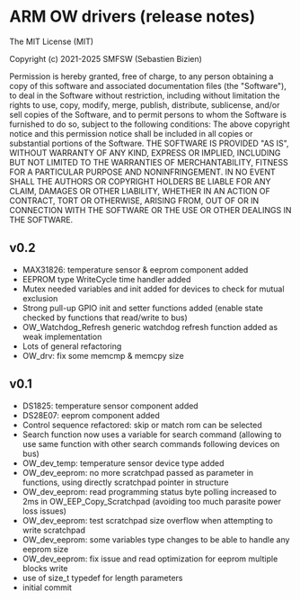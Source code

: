 # ARM OW drivers (release notes)

The MIT License (MIT)

Copyright (c) 2021-2025 SMFSW (Sebastien Bizien)

Permission is hereby granted, free of charge, to any person obtaining a copy
of this software and associated documentation files (the "Software"), to deal
in the Software without restriction, including without limitation the rights
to use, copy, modify, merge, publish, distribute, sublicense, and/or sell
copies of the Software, and to permit persons to whom the Software is
furnished to do so, subject to the following conditions:
The above copyright notice and this permission notice shall be included in all
copies or substantial portions of the Software.
THE SOFTWARE IS PROVIDED "AS IS", WITHOUT WARRANTY OF ANY KIND, EXPRESS OR
IMPLIED, INCLUDING BUT NOT LIMITED TO THE WARRANTIES OF MERCHANTABILITY,
FITNESS FOR A PARTICULAR PURPOSE AND NONINFRINGEMENT. IN NO EVENT SHALL THE
AUTHORS OR COPYRIGHT HOLDERS BE LIABLE FOR ANY CLAIM, DAMAGES OR OTHER
LIABILITY, WHETHER IN AN ACTION OF CONTRACT, TORT OR OTHERWISE, ARISING FROM,
OUT OF OR IN CONNECTION WITH THE SOFTWARE OR THE USE OR OTHER DEALINGS IN THE
SOFTWARE.

## v0.2

* MAX31826: temperature sensor & eeprom component added
* EEPROM type WriteCycle time handler added
* Mutex needed variables and init added for devices to check for mutual exclusion
* Strong pull-up GPIO init and setter functions added (enable state checked by functions that read/write to bus)  
* OW_Watchdog_Refresh generic watchdog refresh function added as weak implementation
* Lots of general refactoring
* OW_drv: fix some memcmp & memcpy size

## v0.1

* DS1825: temperature sensor component added
* DS28E07: eeprom component added
* Control sequence refactored: skip or match rom can be selected
* Search function now uses a variable for search command (allowing to use same function with other search commands following devices on bus)
* OW_dev_temp: temperature sensor device type added
* OW_dev_eeprom: no more scratchpad passed as parameter in functions, using directly scratchpad pointer in structure 
* OW_dev_eeprom: read programming status byte polling increased to 2ms in OW_EEP_Copy_Scratchpad (avoiding too much parasite power loss issues)
* OW_dev_eeprom: test scratchpad size overflow when attempting to write scratchpad
* OW_dev_eeprom: some variables type changes to be able to handle any eeprom size
* OW_dev_eeprom: fix issue and read optimization for eeprom multiple blocks write
* use of size_t typedef for length parameters
* initial commit
